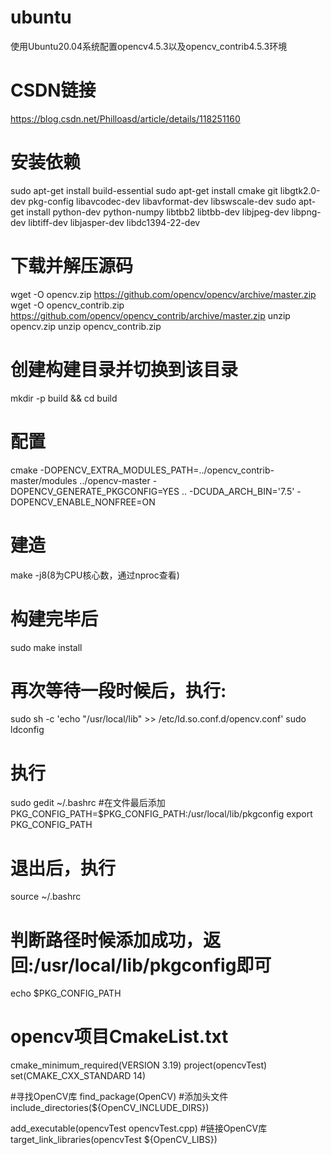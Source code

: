 # ubuntu
使用Ubuntu20.04系统配置opencv4.5.3以及opencv_contrib4.5.3环境
# CSDN链接
https://blog.csdn.net/Philloasd/article/details/118251160

# 安装依赖
sudo apt-get install build-essential
sudo apt-get install cmake git libgtk2.0-dev pkg-config libavcodec-dev libavformat-dev libswscale-dev
sudo apt-get install python-dev python-numpy libtbb2 libtbb-dev libjpeg-dev libpng-dev libtiff-dev libjasper-dev libdc1394-22-dev

# 下载并解压源码
wget -O opencv.zip https://github.com/opencv/opencv/archive/master.zip
wget -O opencv_contrib.zip https://github.com/opencv/opencv_contrib/archive/master.zip
unzip opencv.zip
unzip opencv_contrib.zip

# 创建构建目录并切换到该目录
mkdir -p build && cd build

# 配置
cmake -DOPENCV_EXTRA_MODULES_PATH=../opencv_contrib-master/modules ../opencv-master -DOPENCV_GENERATE_PKGCONFIG=YES .. -DCUDA_ARCH_BIN='7.5' -DOPENCV_ENABLE_NONFREE=ON

# 建造
make -j8(8为CPU核心数，通过nproc查看)

# 构建完毕后
sudo make install

# 再次等待一段时候后，执行:
sudo sh -c 'echo "/usr/local/lib" >> /etc/ld.so.conf.d/opencv.conf'
sudo ldconfig

# 执行
sudo gedit ~/.bashrc
#在文件最后添加
PKG_CONFIG_PATH=$PKG_CONFIG_PATH:/usr/local/lib/pkgconfig
export PKG_CONFIG_PATH

# 退出后，执行
source ~/.bashrc
# 判断路径时候添加成功，返回:/usr/local/lib/pkgconfig即可
echo $PKG_CONFIG_PATH

# opencv项目CmakeList.txt
cmake_minimum_required(VERSION 3.19)
project(opencvTest)
set(CMAKE_CXX_STANDARD 14)

#寻找OpenCV库
find_package(OpenCV)
#添加头文件
include_directories(${OpenCV_INCLUDE_DIRS})

add_executable(opencvTest opencvTest.cpp)
#链接OpenCV库
target_link_libraries(opencvTest ${OpenCV_LIBS})
